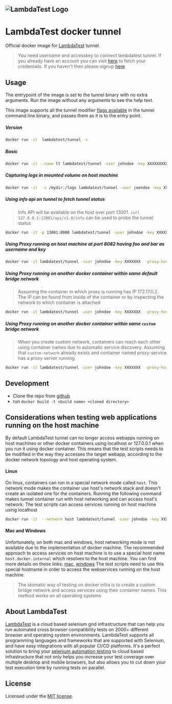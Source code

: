 ![LambdaTest Logo](https://www.lambdatest.com/static/images/logo.svg)
---
# LambdaTest docker tunnel
Official docker image for [LambdaTest](https://www.lambdatest.com/) tunnel.

> You need username and accesskey to connect lambdatest tunnel. If you already have an account you can visit [here](https://accounts.lambdatest.com/detail/profile) to fetch your credentails. If you haven't then please signup [here](https://accounts.lambdatest.com/register)

## Usage
The entrypoint of the image is set to the tunnel binary with no extra arguments. Run the image without any arguments to see the help text.

This image supports all the tunnel modifier [flags available](https://www.lambdatest.com/support/docs/lambda-tunnel-modifiers/) in the tunnel command line binary, and passes them as it is to the entry point.


##### Version
```bash
docker run -it  lambdatest/tunnel -v
```

##### Basic


```bash
docker run -it --name lt lambdatest/tunnel -user johndoe -key XXXXXXXXXXXX
```

##### Capturing logs in mounted volume on host machine
```bash
docker run -it  -v /mydir:/logs lambdatest/tunnel -user joendoe -key XXXXXXXX
```
##### Using info api on tunnel to fetch tunnel status
> Info API will be available on the host over port 13001. `curl 127.0.0.1:13001/api/v1.0/info` can be used to probe the tunnel status
```bash
docker run -it -p 13001:8000 lambdatest/tunnel -user johndoe -key XXXXXXX  -infoAPIPort 8000  
```

##### Using Proxy running on host machine at port 8082 having foo and bar as username and key
```bash
docker run -it lambdatest/tunnel -user johndoe -key XXXXXXX  -proxy-host host.docker.internal  -proxy-port 8082 -proxy-user foo -proxy-pass bar
```

##### Using Proxy running on another docker container within same default bridge network
> Assuming the container in which proxy is running has IP 172.17.0.2. The IP can be found from inside of the container or by inspecting the network to which container is attached
```bash
docker run -it lambdatest/tunnel -user johndoe -key XXXXXXX  -proxy-host 172.17.0.2  -proxy-port 8082 -proxy-user foo -proxy-pass bar
```

##### Using Proxy running on another docker container within same `custom` bridge network
> When you create custom network, containers can reach each other using container names due to automatic service discovery. Assuming that `custom-network` already exists and container named proxy-service has a proxy server running
```bash
docker run -it lambdatest/tunnel -user johndoe -key XXXXXXX  -proxy-host proxy-service  -proxy-port 8082 -proxy-user foo -proxy-pass bar
```


## Development
* Clone the repo from [github](https://github.com/LambdaTest/docker-tunnel)
* run `docker build -t <build name> <cloned directory>`


## Considerations when testing web applications running on the host machine
By default LambdaTest tunnel can no longer access webapps running on host machines or other docker containers using localhost or 127.0.0.1 when you run it using docker container. This means that the test scripts needs to be modified in the way they accesses the target webapp, according to the docker network topology and host operating system.

#### Linux
On linux, containers can run in a special network mode called `host`. This network mode makes the container use host's network stack and doesn't create an isolated one for the containers.
Running the following command makes tunnel container run with host networking and can access host's network. The test scripts can access services running on host machine using localhost
```bash
docker run -it  --network host lambdatest/tunnel -user johndoe -key XXXXXXXXXXXX
```

#### Mac and Windows
Unfortunately, on both mac and windows, host networking mode is not available due to the implementation of docker machine. The recommended approach to access services on host machine is to use a special host name `host.docker.internal` which resolves to the host machine. You can find more details on these links: [mac](https://docs.docker.com/docker-for-mac/networking/), [windows](https://docs.docker.com/docker-for-windows/networking/)
The test scripts need to use this special hostname in order to access the webservices running on the host machine.

> The idomatic way of testing on docker infra is to create a custom bridge network and access services using their container names. This method works on all operating systems


## About LambdaTest

[LambdaTest](https://www.lambdatest.com/) is a cloud based selenium grid infrastructure that can help you run automated cross browser compatibility tests on 2000+ different browser and operating system environments. LambdaTest supports all programming languages and frameworks that are supported with Selenium, and have easy integrations with all popular CI/CD platforms. It's a perfect solution to bring your [selenium automation testing](https://www.lambdatest.com/selenium-automation) to cloud based infrastructure that not only helps you increase your test coverage over multiple desktop and mobile browsers, but also allows you to cut down your test execution time by running tests on parallel.

## License

Licensed under the [MIT license](./LICENSE).


